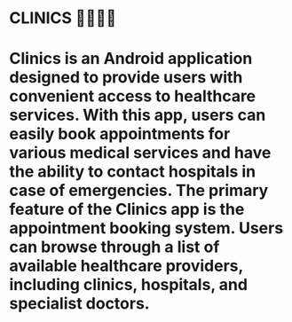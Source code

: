 <h1>CLINICS 👨‍⚕️🧑‍⚕️<h1>
Clinics is an Android application designed to provide users with convenient access to healthcare services. With this app, users can easily book appointments for various medical services and have the ability to contact hospitals in case of emergencies. The primary feature of the Clinics app is the appointment booking system. Users can browse through a list of available healthcare providers, including clinics, hospitals, and specialist doctors.
